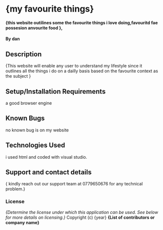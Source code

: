 # {my favourite things}
#### {this website outilines some the favourite things i love doing,favouritd fae possesion anvourite food },
#### By dan
## Description
{This website will enable any user to understand my lifestyle since it outlines all the things i do on a dailly basis based on the favourite context as the subject }
## Setup/Installation Requirements
a good browser engine
## Known Bugs
 no known bug is on my website
## Technologies Used
i used html and coded with visual studio.
## Support and contact details
{ kindly reach out our support team at 0779650676 for any technical problem.}
### License
*{Determine the license under which this application can be used.  See below for more details on licensing.}*
Copyright (c) {year} **{List of contributors or company name}**